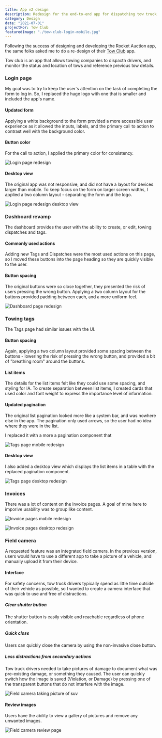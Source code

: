 ```yaml
---
title: App v2 design
description: Redesign for the end-to-end app for dispatching tow truck drivers for and tracking tows.
category: Design
date: "2021-07-01"
projectFor: Tow Club
featuredImage: "./tow-club-login-mobile.jpg"
---
```


Following the success of designing and developing the Rocket Auction app, the same folks asked me to do a re-design of their [Tow Club](https://www.tow.club/) app.

Tow club is an app that allows towing companies to dispacth drivers, and monitor the status and location of tows and reference previous tow details.

### Login page

My goal was to try to keep the user's attention on the task of completing the form to log in. So, I replaced the huge logo with one that is smaller and included the app's name.

#### Updated form

Applying a white background to the form provided a more accessible user experience as it allowed the inputs, labels, and the primary call to action to contrast well with the background color.

#### Button color

For the call to action, I applied the primary color for consistency.

![Login page redesign](./tow-club-login-mobile.jpg)

#### Desktop view

The original app was not responsive, and did not have a layout for devices larger than mobile. To keep focus on the form on larger screen widths, I applied a two column layout - separating the form and the logo.

![Login page redesign desktop view](./tow-club-login-desktop.jpg)

### Dashboard revamp

The dashboard provides the user with the ability to create, or edit, towing dispatches and tags.

#### Commonly used actions

Adding new Tags and Dispatches were the most used actions on this page, so I moved these buttons into the page heading so they are quickly visible to the user.

#### Button spacing

The original buttons were so close together, they presented the risk of users pressing the wrong button. Applying a two column layout for the buttons provided padding between each, and a more uniform feel.

![Dashboard page redesign](./tow-club-dashboard.jpg)

### Towing tags

The Tags page had similar issues with the UI.

#### Button spacing

Again, applying a two column layout provided some spacing between the buttons - lowering the risk of pressing the wrong button, and provided a bit of "breathing room" around the buttons.

#### List items

The details for the list items felt like they could use some spacing, and styling for IA. To create separation between list items, I created cards that used color and font weight to express the importance level of information.

#### Updated pagination

The original list pagination looked more like a system bar, and was nowhere else in the app. The pagination only used arrows, so the user had no idea where they were in the list.

I replaced it with a more a pagination component that

![Tags page mobile redesign](./tow-club-tags-mobile.jpg)

#### Desktop view

I also added a desktop view which displays the list items in a table with the replaced pagination component.

![Tags page desktop redesign](./tow-club-tags-desktop.jpg)

### Invoices

There was a lot of content on the Invoice pages. A goal of mine here to imporive usability was to group like content.

![Invoice pages mobile redesign](./tow-club-invoice-mobile.jpg)

![Invoice pages desktop redesign](./tow-club-invoice-desktop.jpg)

### Field camera

A requested feature was an integrated field camera. In the previous version, users would have to use a different app to take a picture of a vehicle, and manually upload it from their device.

#### Interface

For safety concerns, tow truck drivers typically spend as little time outside of their vehicle as possible, so I wanted to create a camera interface that was quick to use and free of distractions.

##### Clear shutter button

The shutter button is easily visible and reachable regardless of phone orientation.

##### Quick close

Users can quickly close the camera by using the non-invasive close button.

##### Less distractions from secondary actions

Tow truck drivers needed to take pictures of damage to document what was pre-existing damage, or something they caused. The user can quickly switch how the image is saved (Violation, or Damage) by pressing one of the transparent buttons that do not interfere with the image.

![Field camera taking picture of suv](./tow-club-field-camera-1.jpg)

#### Review images

Users have the ability to view a gallery of pictures and remove any unwanted images.

![Field camera review page](./tow-club-field-camera-2.jpg)
